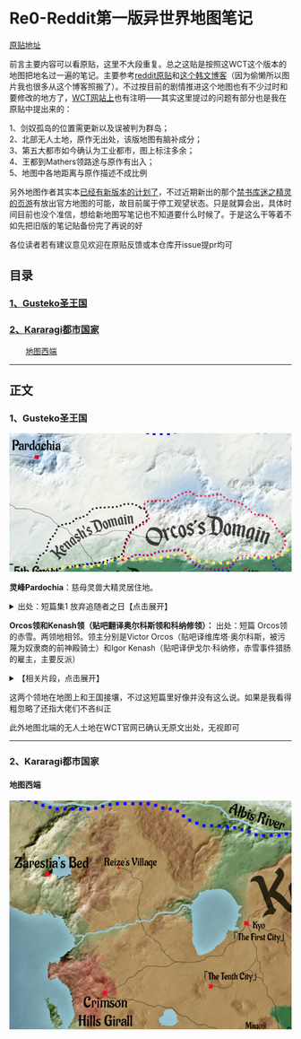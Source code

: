 # Re0-Reddit第一版异世界地图笔记

[原贴地址](https://tieba.baidu.com/p/6614464253)



前言主要内容可以看原贴，这里不大段重复。总之这贴是按照这WCT这个版本的地图把地名过一遍的笔记。主要参考[reddit原贴](https://www.reddit.com/r/Re_Zero/comments/f9v2nb/media_rezero_world_map)和[这个韩文博客](https://blog.naver.com/000124hj/221829300124)（因为偷懒所以图片我也很多从这个博客照搬了）。不过按目前的剧情推进这个地图也有不少过时和要修改的地方了，[WCT网站上](https://witchculttranslation.com/re-zero-world-map)也有注明——其实这里提过的问题有部分也是我在原贴中提出来的：


1、剑奴孤岛的位置需更新以及误被判为群岛；<br/>
2、北部无人土地，原作无出处，该版地图有脑补成分；<br/>
3、第五大都市如今确认为工业都市，图上标注多余；<br/>
4、王都到Mathers领路途与原作有出入；<br/>
5、地图中各地距离与原作描述不成比例<br/>



另外地图作者其实本[已经有新版本的计划了](https://twitter.com/rezidl/status/1373872697416019968)，不过近期新出的那个[禁书库迷之精灵的页游](https://rezero.fandom.com/zh/wiki/%E7%A6%81%E4%B9%A6%E4%B8%8E%E8%B0%9C%E4%B9%8B%E7%B2%BE%E7%81%B5)有放出官方地图的可能，故目前属于停工观望状态。只是就算会出，具体时间目前也没个准信，想给新地图写笔记也不知道要什么时候了。于是这么干等着不如先把旧版的笔记贴备份完了再说的好

各位读者若有建议意见欢迎在原贴反馈或本仓库开issue提pr均可

## 目录

### [1、Gusteko圣王国](#1Gusteko圣王国)
### [2、Kararagi都市国家](#2Kararagi都市国家)
&emsp; &ensp; [地图西端](#地图西端)




----


## 正文

### 1、Gusteko圣王国

![](https://github.com/CanopusEtaCarinae/tiebaposts/blob/master/mapnote/image/pardochia.png)


**灵峰Pardochia**：慈母灵兽大精灵居住地。

<details>
<summary>出处：短篇集1 放弃追随者之日【点击展开】</summary>

> ──北方的古斯提克聖王國由於嚴寒與險峻山脈橫亙，是對人與動物而言皆得被迫面臨嚴酷考驗的國家。在整年皆降雪的環境下，只能栽種抗寒的少數幾種農作物，取而代之的是靠著家畜飼育與高聳山脈沉眠的許多魔礦石礦脈，國力便是靠著採掘事業與販賣魔礦石維持。
>
> 另外，靈峰帕德奇亞的山頂還有四大精靈之一「聖獸歐德格拉斯」以強大力量君臨天下。<br/>
<br/>
</details>

**Orcos领和Kenash领（贴吧翻译奥尔科斯领和科纳修领）：** 出处：短篇 Orcos领的赤雪。两领地相邻。领主分别是Victor Orcos（贴吧译维库塔·奥尔科斯，被污蔑为奴隶商的前神殿骑士）和Igor Kenash（贴吧译伊戈尔·科纳修，赤雪事件猎肠的雇主，主要反派）

<details>
<summary>【相关片段，点击展开】</summary>

> 捏紧拳头的伊戈尔奋力诉说的，是发生在与他治理的科纳修领相邻的奥尔科斯领中的丑闻。<br/>
<br/>
</details>

这两个领地在地图上和王国接壤，不过这短篇里好像并没有这么说。如果是我看得粗忽略了还指大佬们不吝纠正

此外地图北端的无人土地在WCT官网已确认无原文出处，无视即可

----

### 2、Kararagi都市国家

#### 地图西端

![](https://github.com/CanopusEtaCarinae/tiebaposts/blob/master/mapnote/image/redhill.png)
